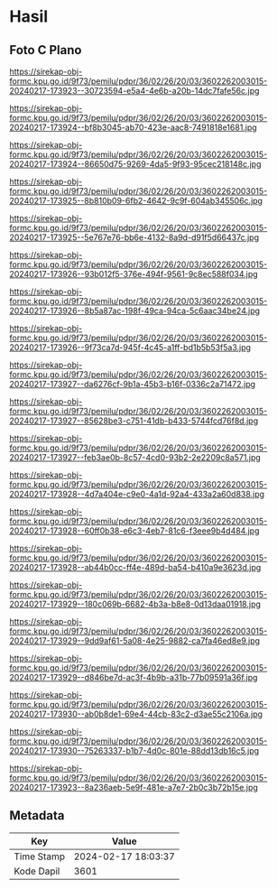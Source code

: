 # Hasil

## Foto C Plano

https://sirekap-obj-formc.kpu.go.id/9f73/pemilu/pdpr/36/02/26/20/03/3602262003015-20240217-173923--30723594-e5a4-4e6b-a20b-14dc7fafe56c.jpg

https://sirekap-obj-formc.kpu.go.id/9f73/pemilu/pdpr/36/02/26/20/03/3602262003015-20240217-173924--bf8b3045-ab70-423e-aac8-7491818e1681.jpg

https://sirekap-obj-formc.kpu.go.id/9f73/pemilu/pdpr/36/02/26/20/03/3602262003015-20240217-173924--86650d75-9269-4da5-9f93-95cec218148c.jpg

https://sirekap-obj-formc.kpu.go.id/9f73/pemilu/pdpr/36/02/26/20/03/3602262003015-20240217-173925--8b810b09-6fb2-4642-9c9f-604ab345506c.jpg

https://sirekap-obj-formc.kpu.go.id/9f73/pemilu/pdpr/36/02/26/20/03/3602262003015-20240217-173925--5e767e76-bb6e-4132-8a9d-d91f5d66437c.jpg

https://sirekap-obj-formc.kpu.go.id/9f73/pemilu/pdpr/36/02/26/20/03/3602262003015-20240217-173926--93b012f5-376e-494f-9561-9c8ec588f034.jpg

https://sirekap-obj-formc.kpu.go.id/9f73/pemilu/pdpr/36/02/26/20/03/3602262003015-20240217-173926--8b5a87ac-198f-49ca-94ca-5c6aac34be24.jpg

https://sirekap-obj-formc.kpu.go.id/9f73/pemilu/pdpr/36/02/26/20/03/3602262003015-20240217-173926--9f73ca7d-945f-4c45-a1ff-bd1b5b53f5a3.jpg

https://sirekap-obj-formc.kpu.go.id/9f73/pemilu/pdpr/36/02/26/20/03/3602262003015-20240217-173927--da6276cf-9b1a-45b3-b16f-0336c2a71472.jpg

https://sirekap-obj-formc.kpu.go.id/9f73/pemilu/pdpr/36/02/26/20/03/3602262003015-20240217-173927--85628be3-c751-41db-b433-5744fcd76f8d.jpg

https://sirekap-obj-formc.kpu.go.id/9f73/pemilu/pdpr/36/02/26/20/03/3602262003015-20240217-173927--feb3ae0b-8c57-4cd0-93b2-2e2209c8a571.jpg

https://sirekap-obj-formc.kpu.go.id/9f73/pemilu/pdpr/36/02/26/20/03/3602262003015-20240217-173928--4d7a404e-c9e0-4a1d-92a4-433a2a60d838.jpg

https://sirekap-obj-formc.kpu.go.id/9f73/pemilu/pdpr/36/02/26/20/03/3602262003015-20240217-173928--60ff0b38-e6c3-4eb7-81c6-f3eee9b4d484.jpg

https://sirekap-obj-formc.kpu.go.id/9f73/pemilu/pdpr/36/02/26/20/03/3602262003015-20240217-173928--ab44b0cc-ff4e-489d-ba54-b410a9e3623d.jpg

https://sirekap-obj-formc.kpu.go.id/9f73/pemilu/pdpr/36/02/26/20/03/3602262003015-20240217-173929--180c069b-6682-4b3a-b8e8-0d13daa01918.jpg

https://sirekap-obj-formc.kpu.go.id/9f73/pemilu/pdpr/36/02/26/20/03/3602262003015-20240217-173929--9dd9af61-5a08-4e25-9882-ca7fa46ed8e9.jpg

https://sirekap-obj-formc.kpu.go.id/9f73/pemilu/pdpr/36/02/26/20/03/3602262003015-20240217-173929--d846be7d-ac3f-4b9b-a31b-77b09591a36f.jpg

https://sirekap-obj-formc.kpu.go.id/9f73/pemilu/pdpr/36/02/26/20/03/3602262003015-20240217-173930--ab0b8de1-69e4-44cb-83c2-d3ae55c2106a.jpg

https://sirekap-obj-formc.kpu.go.id/9f73/pemilu/pdpr/36/02/26/20/03/3602262003015-20240217-173930--75263337-b1b7-4d0c-801e-88dd13db16c5.jpg

https://sirekap-obj-formc.kpu.go.id/9f73/pemilu/pdpr/36/02/26/20/03/3602262003015-20240217-173923--8a236aeb-5e9f-481e-a7e7-2b0c3b72b15e.jpg


## Metadata

| Key        | Value               |
| ---------- | ------------------- |
| Time Stamp | 2024-02-17 18:03:37 |
| Kode Dapil | 3601                |



